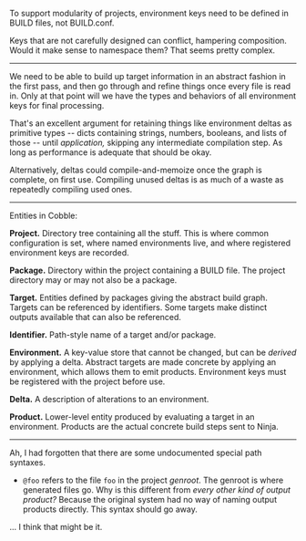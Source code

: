 To support modularity of projects, environment keys need to be defined in BUILD
files, not BUILD.conf.

Keys that are not carefully designed can conflict, hampering composition. Would
it make sense to namespace them? That seems pretty complex.

---

We need to be able to build up target information in an abstract fashion in the
first pass, and then go through and refine things once every file is read in.
Only at that point will we have the types and behaviors of all environment keys
for final processing.

That's an excellent argument for retaining things like environment deltas as
primitive types -- dicts containing strings, numbers, booleans, and lists of
those -- until *application,* skipping any intermediate compilation step. As
long as performance is adequate that should be okay.

Alternatively, deltas could compile-and-memoize once the graph is complete, on
first use. Compiling unused deltas is as much of a waste as repeatedly compiling
used ones.

---

Entities in Cobble:

**Project.** Directory tree containing all the stuff. This is where common
configuration is set, where named environments live, and where registered
environment keys are recorded.

**Package.** Directory within the project containing a BUILD file. The project
directory may or may not also be a package.

**Target.** Entities defined by packages giving the abstract build graph.
Targets can be referenced by identifiers. Some targets make distinct outputs
available that can also be referenced.

**Identifier.** Path-style name of a target and/or package.

**Environment.** A key-value store that cannot be changed, but can be *derived*
by applying a delta. Abstract targets are made concrete by applying an
environment, which allows them to emit products. Environment keys must be
registered with the project before use.

**Delta.** A description of alterations to an environment.

**Product.** Lower-level entity produced by evaluating a target in an
environment. Products are the actual concrete build steps sent to Ninja.

---

Ah, I had forgotten that there are some undocumented special path syntaxes.

- `@foo` refers to the file `foo` in the project *genroot*. The genroot is where
  generated files go. Why is this different from *every other kind of output
  product?* Because the original system had no way of naming output products
  directly. This syntax should go away.

... I think that might be it.


